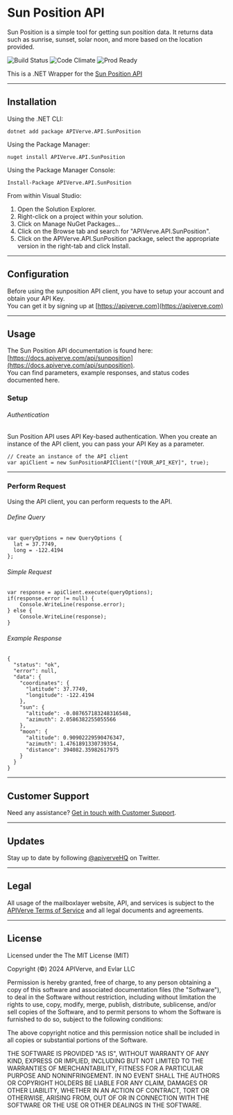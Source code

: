 Sun Position API
============

Sun Position is a simple tool for getting sun position data. It returns data such as sunrise, sunset, solar noon, and more based on the location provided.

![Build Status](https://img.shields.io/badge/build-passing-green)
![Code Climate](https://img.shields.io/badge/maintainability-B-purple)
![Prod Ready](https://img.shields.io/badge/production-ready-blue)

This is a .NET Wrapper for the [Sun Position API](https://apiverve.com/marketplace/api/sunposition)

---

## Installation

Using the .NET CLI:
```
dotnet add package APIVerve.API.SunPosition
```

Using the Package Manager:
```
nuget install APIVerve.API.SunPosition
```

Using the Package Manager Console:
```
Install-Package APIVerve.API.SunPosition
```

From within Visual Studio:

1. Open the Solution Explorer.
2. Right-click on a project within your solution.
3. Click on Manage NuGet Packages...
4. Click on the Browse tab and search for "APIVerve.API.SunPosition".
5. Click on the APIVerve.API.SunPosition package, select the appropriate version in the right-tab and click Install.


---

## Configuration

Before using the sunposition API client, you have to setup your account and obtain your API Key.  
You can get it by signing up at [https://apiverve.com](https://apiverve.com)

---

## Usage

The Sun Position API documentation is found here: [https://docs.apiverve.com/api/sunposition](https://docs.apiverve.com/api/sunposition).  
You can find parameters, example responses, and status codes documented here.

### Setup

###### Authentication
Sun Position API uses API Key-based authentication. When you create an instance of the API client, you can pass your API Key as a parameter.

```
// Create an instance of the API client
var apiClient = new SunPositionAPIClient("[YOUR_API_KEY]", true);
```

---


### Perform Request
Using the API client, you can perform requests to the API.

###### Define Query

```
var queryOptions = new QueryOptions {
  lat = 37.7749,
  long = -122.4194
};
```

###### Simple Request

```
var response = apiClient.execute(queryOptions);
if(response.error != null) {
	Console.WriteLine(response.error);
} else {
    Console.WriteLine(response);
}
```

###### Example Response

```
{
  "status": "ok",
  "error": null,
  "data": {
    "coordinates": {
      "latitude": 37.7749,
      "longitude": -122.4194
    },
    "sun": {
      "altitude": -0.087657183248316548,
      "azimuth": 2.0586382255055566
    },
    "moon": {
      "altitude": 0.90902229590476347,
      "azimuth": 1.4761891330739354,
      "distance": 394082.35982617975
    }
  }
}
```

---

## Customer Support

Need any assistance? [Get in touch with Customer Support](https://apiverve.com/contact).

---

## Updates
Stay up to date by following [@apiverveHQ](https://twitter.com/apiverveHQ) on Twitter.

---

## Legal

All usage of the mailboxlayer website, API, and services is subject to the [APIVerve Terms of Service](https://apiverve.com/terms) and all legal documents and agreements.

---

## License
Licensed under the The MIT License (MIT)

Copyright (&copy;) 2024 APIVerve, and Evlar LLC

Permission is hereby granted, free of charge, to any person obtaining a copy of this software and associated documentation files (the "Software"), to deal in the Software without restriction, including without limitation the rights to use, copy, modify, merge, publish, distribute, sublicense, and/or sell copies of the Software, and to permit persons to whom the Software is furnished to do so, subject to the following conditions:

The above copyright notice and this permission notice shall be included in all copies or substantial portions of the Software.

THE SOFTWARE IS PROVIDED "AS IS", WITHOUT WARRANTY OF ANY KIND, EXPRESS OR IMPLIED, INCLUDING BUT NOT LIMITED TO THE WARRANTIES OF MERCHANTABILITY, FITNESS FOR A PARTICULAR PURPOSE AND NONINFRINGEMENT. IN NO EVENT SHALL THE AUTHORS OR COPYRIGHT HOLDERS BE LIABLE FOR ANY CLAIM, DAMAGES OR OTHER LIABILITY, WHETHER IN AN ACTION OF CONTRACT, TORT OR OTHERWISE, ARISING FROM, OUT OF OR IN CONNECTION WITH THE SOFTWARE OR THE USE OR OTHER DEALINGS IN THE SOFTWARE.